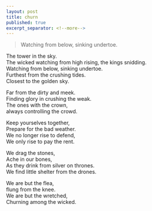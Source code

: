 ```yaml
---
layout: post
title: churn
published: true
excerpt_separator: <!--more-->
---
```


> Watching from below, sinking undertoe.

The tower in the sky.<br>
The wicked watching from high rising, the kings snidding.<br>
Watching from below, sinking undertoe.<br>
Furthest from the crushing tides.<br>
Closest to the golden sky.<br>

<!--more-->


Far from the dirty and meek.<br>
Finding glory in crushing the weak.<br>
The ones with the crown,<br>
always controlling the crowd.<br>

Keep yourselves together,<br>
Prepare for the bad weather.<br>
We no longer rise to defend,<br>
We only rise to pay the rent.<br>

We drag the stones,<br>
Ache in our bones,<br>
As they drink from silver on thrones.<br>
We find little shelter from the drones.<br>

We are but the flea,<br>
flung from the knee.<br>
We are but the wretched,<br>
Churning among the wicked.


<!--- //IMAGE IN POST, KEEPING AS AN EXAMPLE// ![_config.yml]({{ site.baseurl }}/images/config.png) --->

